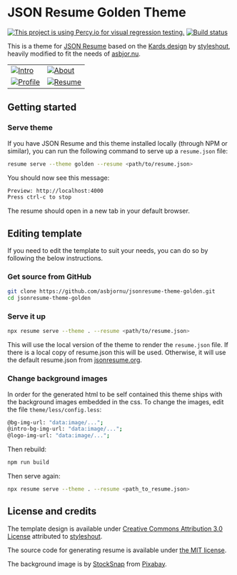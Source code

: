 # JSON Resume Golden Theme

[![This project is using Percy.io for visual regression
testing.][percy-badge]][percy-link]
[![Build status][build-badge]][build-link]

This is a theme for [JSON Resume][jsonresume] based on the [Kards design][kards]
by [styleshout], heavily modified to fit the needs of [asbjor.nu][asbjornu].

|                                         |                                      |
| --------------------------------------- | ------------------------------------ |
| [![Intro][intro-img]][intro-link]       | [![About][about-img]][about-link]    |
| [![Profile][profile-img]][profile-link] | [![Resume][resume-img]][resume-link] |

## Getting started

### Serve theme

If you have JSON Resume and this theme installed locally (through NPM or
similar), you can run the following command to serve up a `resume.json` file:

```sh
resume serve --theme golden --resume <path/to/resume.json>
```

You should now see this message:

```sh
Preview: http://localhost:4000
Press ctrl-c to stop
```

The resume should open in a new tab in your default browser.

## Editing template

If you need to edit the template to suit your needs, you can do so by following
the below instructions.

### Get source from GitHub

```sh
git clone https://github.com/asbjornu/jsonresume-theme-golden.git
cd jsonresume-theme-golden
```

### Serve it up

```sh
npx resume serve --theme . --resume <path/to/resume.json>
```

This will use the local version of the theme to render the `resume.json` file.
If there is a local copy of resume.json this will be used.  Otherwise, it will
use the default resume.json from [jsonresume.org](https://jsonresume.org/).

### Change background images

In order for the generated html to be self contained this theme ships with the
background images embedded in the css. To change the images, edit the file
`theme/less/config.less`:

```sh
@bg-img-url: "data:image/...";
@intro-bg-img-url: "data:image/...";
@logo-img-url: "data:image/...";
```

Then rebuild:

```sh
npm run build
```

Then serve again:

```sh
npx resume serve --theme . --resume <path_to_resume.json>
```

## License and credits

The template design is available under [Creative Commons Attribution 3.0
License](cc) attributed to [styleshout].

The source code for generating resume is available under [the MIT
license][mit].

The background image is by [StockSnap] from [Pixabay].

[about-img]: https://asbjornu.github.io/jsonresume-theme-golden/resume-2.png
[about-link]: https://asbjornu.github.io/jsonresume-theme-golden/resume.html#about
[asbjornu]: https://asbjor.nu/
[build-badge]: https://github.com/asbjornu/jsonresume-theme-golden/actions/workflows/build.yml/badge.svg
[build-link]: https://github.com/asbjornu/jsonresume-theme-golden/actions/workflows/build.yml
[cc]: http://creativecommons.org/licenses/by/3.0/
[intro-img]: https://asbjornu.github.io/jsonresume-theme-golden/resume-1.png
[intro-link]: https://asbjornu.github.io/jsonresume-theme-golden/resume.html
[jsonresume]: http://jsonresume.org/
[kards]: https://www.styleshout.com/free-templates/kards/
[mit]: http://mths.be/mit
[percy-badge]: https://percy.io/static/images/percy-badge.svg
[percy-link]: https://percy.io/asbjornu/jsonresume-theme-golden
[pixabay]: https://pixabay.com//?utm_source=link-attribution&amp;utm_medium=referral&amp;utm_campaign=image&amp;utm_content=2589504
[profile-img]: https://asbjornu.github.io/jsonresume-theme-golden/resume-3.png
[profile-link]: https://asbjornu.github.io/jsonresume-theme-golden/resume.html#about
[resume-img]: https://asbjornu.github.io/jsonresume-theme-golden/resume-4.png
[resume-link]: https://asbjornu.github.io/jsonresume-theme-golden/resume.html#resume
[stocksnap]: https://pixabay.com/users/stocksnap-894430/?utm_source=link-attribution&amp;utm_medium=referral&amp;utm_campaign=image&amp;utm_content=2589504
[styleshout]: https://www.styleshout.com/
